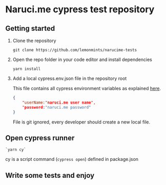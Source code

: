 # Naruci.me cypress test repository

## Getting started

1. Clone the repository

   `git clone https://github.com/lemonmints/narucime-tests`

2. Open the repo folder in your code editor and install dependencies

   `yarn install`

3. Add a local cypress.env.json file in the repository root

   This file contains all cypress environment variables as explained [here](https://docs.cypress.io/guides/guides/environment-variables.html#Option-2-cypress-env-json).

   ```json
   {
       "userName:"naruci.me user name",
       "password:"naruci.me password"
   }
   ```

   File is git ignored, every developer should create a new local file.

## Open cypress runner

    `yarn cy`

cy is a script command (`cypress open`) defined in package.json

## Write some tests and enjoy
